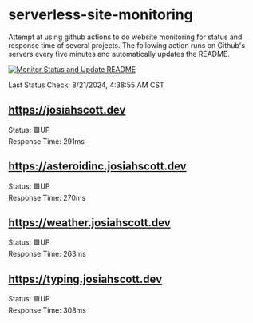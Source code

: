 # serverless-site-monitoring
Attempt at using github actions to do website monitoring for status and response time of several projects. The following action runs on Github's servers every five minutes and automatically updates the README.  

[![Monitor Status and Update README](https://github.com/JosiahSco/serverless-site-monitoring/actions/workflows/monitor.yaml/badge.svg)](https://github.com/JosiahSco/serverless-site-monitoring/actions/workflows/monitor.yaml)

Last Status Check: 8/21/2024, 4:38:55 AM CST

## https://josiahscott.dev
Status: 🟩UP  
Response Time: 291ms

## https://asteroidinc.josiahscott.dev
Status: 🟩UP  
Response Time: 270ms

## https://weather.josiahscott.dev
Status: 🟩UP  
Response Time: 263ms

## https://typing.josiahscott.dev
Status: 🟩UP  
Response Time: 308ms

